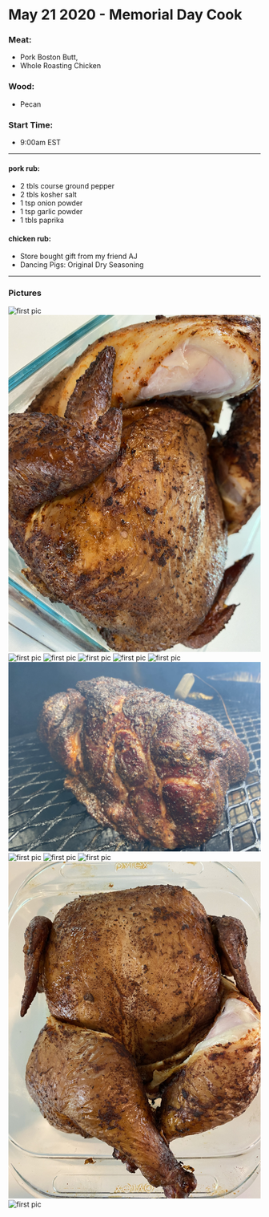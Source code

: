 # May 21 2020 - Memorial Day Cook

### Meat:
- Pork Boston Butt, 
- Whole Roasting Chicken

### Wood:
- Pecan

### Start Time: 
- 9:00am EST

---

#### pork rub: 
- 2 tbls course ground pepper
- 2 tbls kosher salt
- 1 tsp onion powder
- 1 tsp garlic powder
- 1 tbls paprika


#### chicken rub:
- Store bought gift from my friend AJ
- Dancing Pigs: Original Dry Seasoning

---

### Pictures

![first pic](../assets/img/2020.05.22/1A37266B-913A-4218-8938-C67E66564918.jpeg)
![first pic](../assets/img/2020.05.22/2B0CF3E9-4798-41B3-82A2-5BB3A48813B7.jpeg)
![first pic](../assets/img/2020.05.22/5D6E8C8A-0595-4D50-85DB-C1B207823E8D.jpeg)
![first pic](../assets/img/2020.05.22/7584D584-3A84-42E1-A7E0-21E11D2A5386.jpeg)
![first pic](../assets/img/2020.05.22/7A8B7035-0957-4AF4-8041-A0A07C17E25B.jpeg)
![first pic](../assets/img/2020.05.22/7DDFC085-7466-439E-AF46-2035B3D194F4.jpeg)
![first pic](../assets/img/2020.05.22/95B1F430-6D25-48F0-9477-09406204B8F1.jpeg)
![first pic](../assets/img/2020.05.22/96C6E3D7-26B6-44A6-877E-FD6D5C72E2EF.jpeg)
![first pic](../assets/img/2020.05.22/B39C85CC-003E-41C4-BA8C-C6448F95774B.jpeg)
![first pic](../assets/img/2020.05.22/BC3712B4-026E-494C-9E70-B1643411BBB7.jpeg)
![first pic](../assets/img/2020.05.22/BE54629C-F6DB-4EB5-B7BB-5E26BA739051.jpeg)
![first pic](../assets/img/2020.05.22/C0EFEEE6-DC80-4576-959C-9872A0B870B3.jpeg)
![first pic](../assets/img/2020.05.22/ED79F551-E378-471F-AD4A-FD83CC5A74B3.jpeg)
